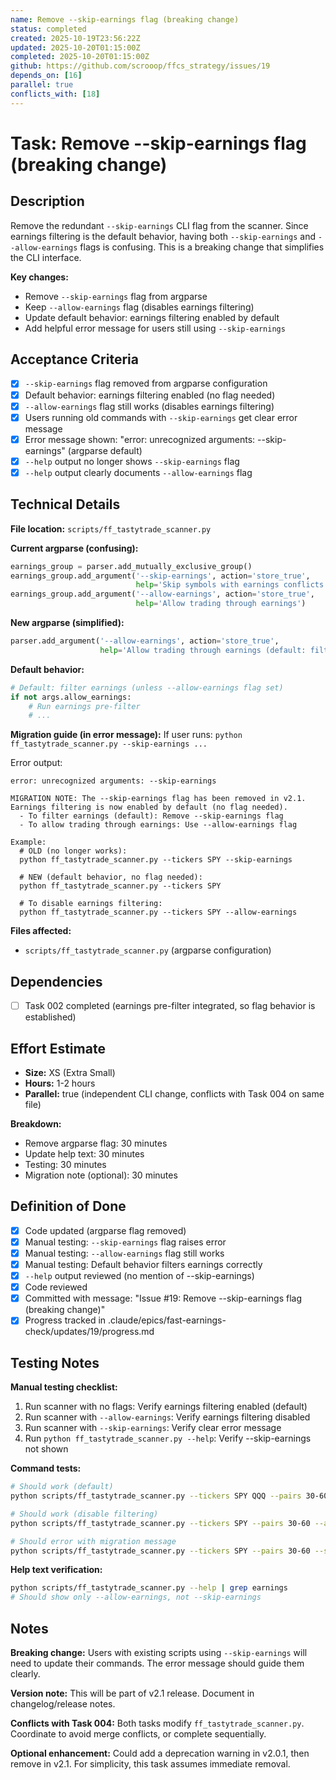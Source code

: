 ```yaml
---
name: Remove --skip-earnings flag (breaking change)
status: completed
created: 2025-10-19T23:56:22Z
updated: 2025-10-20T01:15:00Z
completed: 2025-10-20T01:15:00Z
github: https://github.com/scrooop/ffcs_strategy/issues/19
depends_on: [16]
parallel: true
conflicts_with: [18]
---
```


# Task: Remove --skip-earnings flag (breaking change)

## Description

Remove the redundant `--skip-earnings` CLI flag from the scanner. Since earnings filtering is the default behavior, having both `--skip-earnings` and `--allow-earnings` flags is confusing. This is a breaking change that simplifies the CLI interface.

**Key changes:**
- Remove `--skip-earnings` flag from argparse
- Keep `--allow-earnings` flag (disables earnings filtering)
- Update default behavior: earnings filtering enabled by default
- Add helpful error message for users still using `--skip-earnings`

## Acceptance Criteria

- [x] `--skip-earnings` flag removed from argparse configuration
- [x] Default behavior: earnings filtering enabled (no flag needed)
- [x] `--allow-earnings` flag still works (disables earnings filtering)
- [x] Users running old commands with `--skip-earnings` get clear error message
- [x] Error message shown: "error: unrecognized arguments: --skip-earnings" (argparse default)
- [x] `--help` output no longer shows `--skip-earnings` flag
- [x] `--help` output clearly documents `--allow-earnings` flag

## Technical Details

**File location:** `scripts/ff_tastytrade_scanner.py`

**Current argparse (confusing):**
```python
earnings_group = parser.add_mutually_exclusive_group()
earnings_group.add_argument('--skip-earnings', action='store_true',
                            help='Skip symbols with earnings conflicts (default)')
earnings_group.add_argument('--allow-earnings', action='store_true',
                            help='Allow trading through earnings')
```

**New argparse (simplified):**
```python
parser.add_argument('--allow-earnings', action='store_true',
                    help='Allow trading through earnings (default: filter earnings conflicts)')
```

**Default behavior:**
```python
# Default: filter earnings (unless --allow-earnings flag set)
if not args.allow_earnings:
    # Run earnings pre-filter
    # ...
```

**Migration guide (in error message):**
If user runs: `python ff_tastytrade_scanner.py --skip-earnings ...`

Error output:
```
error: unrecognized arguments: --skip-earnings

MIGRATION NOTE: The --skip-earnings flag has been removed in v2.1.
Earnings filtering is now enabled by default (no flag needed).
  - To filter earnings (default): Remove --skip-earnings flag
  - To allow trading through earnings: Use --allow-earnings flag

Example:
  # OLD (no longer works):
  python ff_tastytrade_scanner.py --tickers SPY --skip-earnings

  # NEW (default behavior, no flag needed):
  python ff_tastytrade_scanner.py --tickers SPY

  # To disable earnings filtering:
  python ff_tastytrade_scanner.py --tickers SPY --allow-earnings
```

**Files affected:**
- `scripts/ff_tastytrade_scanner.py` (argparse configuration)

## Dependencies

- [ ] Task 002 completed (earnings pre-filter integrated, so flag behavior is established)

## Effort Estimate

- **Size:** XS (Extra Small)
- **Hours:** 1-2 hours
- **Parallel:** true (independent CLI change, conflicts with Task 004 on same file)

**Breakdown:**
- Remove argparse flag: 30 minutes
- Update help text: 30 minutes
- Testing: 30 minutes
- Migration note (optional): 30 minutes

## Definition of Done

- [x] Code updated (argparse flag removed)
- [x] Manual testing: `--skip-earnings` flag raises error
- [x] Manual testing: `--allow-earnings` flag still works
- [x] Manual testing: Default behavior filters earnings correctly
- [x] `--help` output reviewed (no mention of --skip-earnings)
- [x] Code reviewed
- [x] Committed with message: "Issue #19: Remove --skip-earnings flag (breaking change)"
- [x] Progress tracked in .claude/epics/fast-earnings-check/updates/19/progress.md

## Testing Notes

**Manual testing checklist:**
1. Run scanner with no flags: Verify earnings filtering enabled (default)
2. Run scanner with `--allow-earnings`: Verify earnings filtering disabled
3. Run scanner with `--skip-earnings`: Verify clear error message
4. Run `python ff_tastytrade_scanner.py --help`: Verify --skip-earnings not shown

**Command tests:**
```bash
# Should work (default)
python scripts/ff_tastytrade_scanner.py --tickers SPY QQQ --pairs 30-60

# Should work (disable filtering)
python scripts/ff_tastytrade_scanner.py --tickers SPY --pairs 30-60 --allow-earnings

# Should error with migration message
python scripts/ff_tastytrade_scanner.py --tickers SPY --pairs 30-60 --skip-earnings
```

**Help text verification:**
```bash
python scripts/ff_tastytrade_scanner.py --help | grep earnings
# Should show only --allow-earnings, not --skip-earnings
```

## Notes

**Breaking change:** Users with existing scripts using `--skip-earnings` will need to update their commands. The error message should guide them clearly.

**Version note:** This will be part of v2.1 release. Document in changelog/release notes.

**Conflicts with Task 004:** Both tasks modify `ff_tastytrade_scanner.py`. Coordinate to avoid merge conflicts, or complete sequentially.

**Optional enhancement:** Could add a deprecation warning in v2.0.1, then remove in v2.1. For simplicity, this task assumes immediate removal.
